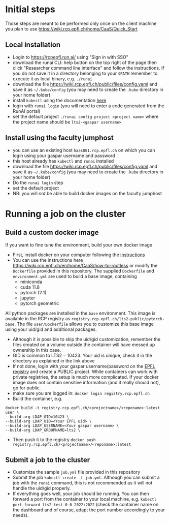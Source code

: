 # Initial steps

Those steps are meant to be performed only once on the client machine you plan to use
https://wiki.rcp.epfl.ch/home/CaaS/Quick_Start

## Local installation
- Login to https://rcpepfl.run.ai/ using "Sign in with SSO"
- download the runai CLI: help button on the top right of the page then click "Researcher command line interface" and follow the instructions. If you do not save it in a directory belonging to your `$PATH` remember to execute it as local binary, e.g. `./runai`
- download the file https://wiki.rcp.epfl.ch/public/files/config.yaml and save it as `~/.kube/config` (you may need to create the `.kube` directory in your home folder)
- install `kubectl` using the documentation [here](https://kubernetes.io/docs/tasks/tools/#kubectl)
- login with `runai login` (you will need to enter a code generated from the RunAI portal)
- set the default project `./runai config project <project name>`  where the project name should be `lts2-<gaspar username>`

## Install using the faculty jumphost
- you can use an existing host `haas001.rcp.epfl.ch` on which you can login using your gaspar username and password
- this host already has `kubectl` and `runai` installed
- download the file https://wiki.rcp.epfl.ch/public/files/config.yaml and save it as `~/.kube/config` (you may need to create the `.kube` directory in your home folder)
- Do the `runai login` step
- set the default project 
- NB: you will *not* be able to build docker images on the faculty jumphost

# Running a job on the cluster

## Build a custom docker image
If you want to fine tune the environment, build your own docker image
- First, install docker on your computer following the [instructions](https://docs.docker.com/engine/install/)
- You can use the instructions here https://wiki.rcp.epfl.ch/en/home/CaaS/how-to-rootless or modify the `Dockerfile` provided in this repository. The supplied `Dockerfile` and `environment.yml` are used to build a base image, containing
  - miniconda
  - cuda 11.8
  - pytorch (2.1)
  - jupyter
  - pytorch geometric

All python packages are installed in the `base` environment.
This image is available in the RCP registry as `registry.rcp.epfl.ch/lts2-public/pytorch-base`. The file `user/Dockerfile` allows you to customize this base image using your uid/gid and additional packages.
- Although it is possible to skip the uid/gid customization, remember the files created on a volume outside the container will have messed up ownership in this case.
- GID is common to LTS2 = 10423. Your uid is unique, check it in the directory as explained in the link above
- If not done, login with your gaspar username/password on the [EPFL registry](https://registry.rcp.epfl.ch) and create a PUBLIC project. While containers can work with private registries, the setup is much more complicated. If your docker image does not contain sensitive information (and it really should not), go for public.
- make sure you are logged in: `docker login registry.rcp.epfl.ch`
- Build the container, e.g.
```
docker build -t registry.rcp.epfl.ch/<projectname>/<reponame>:latest user \
--build-arg LDAP_GID=10423 \
--build-arg LDAP_UID=<Your EPFL uid> \
--build-arg LDAP_USERNAME=<Your gaspar username> \
--build-arg LDAP_GROUPNAME=lts2 \
```
- Then push it to the registry `docker push registry.rcp.epfl.ch/<projectname>/<reponame>:latest`

## Submit a job to the cluster
- Customize the sample `job.yml` file provided in this repository
- Submit the job `kubectl create -f job.yml`. Although you can submit a job with the `runai` command, this is not recommended as it will not handle the uid/gid properly.
- If everything goes well, your job should be running. You can then forward a port from the container to your local machine, e.g. `kubectl port-forward lts2-test-0-0 2022:2022` (check the container name on the dashboard and of course, adapt the port number accordingly to your needs).
